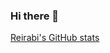 ### Hi there 👋

<!--
**codingbylch/codingbylch** is a ✨ _special_ ✨ repository because its `README.md` (this file) appears on your GitHub profile.

Here are some ideas to get you started:

- 🔭 I’m currently working on ...
- 🌱 I’m currently learning ...
- 👯 I’m looking to collaborate on ...
- 🤔 I’m looking for help with ...
- 💬 Ask me about ...
- 📫 How to reach me: ...
- 😄 Pronouns: ...
- ⚡ Fun fact: ...
-->
[Reirabi's GitHub stats](https://github-readme-stats.vercel.app/api?username=codingbylch&show_icons=true&count_private=true)

